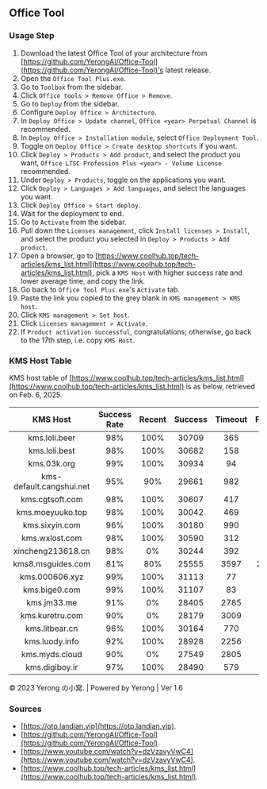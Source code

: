## Office Tool

### Usage Step

1. Download the latest Office Tool of your architecture from [https://github.com/YerongAI/Office-Tool](https://github.com/YerongAI/Office-Tool)'s latest release.
2. Open the `Office Tool Plus.exe`.
3. Go to `Toolbox` from the sidebar.
4. Click `Office tools > Remove Office > Remove`.
5. Go to `Deploy` from the sidebar.
6. Configure `Deploy Office > Architecture`. 
7. In `Deploy Office > Update channel`, `Office <year> Perpetual Channel` is recommended.
8. In `Deploy Office > Installation module`, select `Office Deployment Tool`.
9. Toggle on `Deploy Office > Create desktop shortcuts` if you want.
10. Click `Deploy > Products > Add product`, and select the product you want, `Office LTSC Profession Plus <year> - Volume License` recommended.
11. Under `Deploy > Products`, toggle on the applications you want.
12. Click `Deploy > Languages > Add languages`, and select the languages you want.
13. Click `Deploy Office > Start deploy`.
14. Wait for the deployment to end.
15. Go to `Activate` from the sidebar.
16. Pull down the `Licenses management`, click `Install licenses > Install`, and select the product you selected in `Deploy > Products > Add product`.
17. Open a browser, go to [https://www.coolhub.top/tech-articles/kms_list.html](https://www.coolhub.top/tech-articles/kms_list.html), pick a `KMS Host` with higher success rate and lower average time, and copy the link.
18. Go back to `Office Tool Plus.exe`'s `Activate` tab.
19. Paste the link you copied to the grey blank in `KMS management > KMS host`.
20. Click `KMS management > Set host`.
21. Click `Licenses management > Activate`.
22. If `Product activation successful`, congratulations; otherwise, go back to the 17th step, i.e. copy `KMS Host`.

### KMS Host Table
KMS host table of [https://www.coolhub.top/tech-articles/kms_list.html](https://www.coolhub.top/tech-articles/kms_list.html) is as below, retrieved on Feb. 6, 2025.

<table class="table table-bordered table-hover table-condensed">
<thead><tr><th title="Field #1">KMS Host</th>
<th title="Field #2">Success Rate</th>
<th title="Field #3">Recent</th>
<th title="Field #4">Success</th>
<th title="Field #5">Timeout</th>
<th title="Field #6">Failed</th>
<th title="Field #7">Average Time</th>
<th title="Field #8">Date</th>
</tr></thead>
<tbody><tr>
<td align="center">kms.loli.beer</td>
<td align="center">98%</td>
<td align="center">100%</td>
<td align="center">30709</td>
<td align="center">365</td>
<td align="center">120</td>
<td align="center">1054ms</td>
<td align="center">02/03</td>
</tr>
<tr>
<td align="center">kms.loli.best</td>
<td align="center">98%</td>
<td align="center">100%</td>
<td align="center">30682</td>
<td align="center">158</td>
<td align="center">352</td>
<td align="center">110ms</td>
<td align="center">02/03</td>
</tr>
<tr>
<td align="center">kms.03k.org</td>
<td align="center">99%</td>
<td align="center">100%</td>
<td align="center">30934</td>
<td align="center">94</td>
<td align="center">164</td>
<td align="center">112ms</td>
<td align="center">02/03</td>
</tr>
<tr>
<td align="center">kms-default.cangshui.net</td>
<td align="center">95%</td>
<td align="center">90%</td>
<td align="center">29661</td>
<td align="center">982</td>
<td align="center">549</td>
<td align="center">2022ms</td>
<td align="center">02/03</td>
</tr>
<tr>
<td align="center">kms.cgtsoft.com</td>
<td align="center">98%</td>
<td align="center">100%</td>
<td align="center">30607</td>
<td align="center">417</td>
<td align="center">167</td>
<td align="center">406ms</td>
<td align="center">02/03</td>
</tr>
<tr>
<td align="center">kms.moeyuuko.top</td>
<td align="center">98%</td>
<td align="center">100%</td>
<td align="center">30042</td>
<td align="center">469</td>
<td align="center">125</td>
<td align="center">336ms</td>
<td align="center">02/03</td>
</tr>
<tr>
<td align="center">kms.sixyin.com</td>
<td align="center">96%</td>
<td align="center">100%</td>
<td align="center">30180</td>
<td align="center">990</td>
<td align="center">21</td>
<td align="center">195ms</td>
<td align="center">02/03</td>
</tr>
<tr>
<td align="center">kms.wxlost.com</td>
<td align="center">98%</td>
<td align="center">100%</td>
<td align="center">30590</td>
<td align="center">312</td>
<td align="center">289</td>
<td align="center">675ms</td>
<td align="center">02/03</td>
</tr>
<tr>
<td align="center">xincheng213618.cn</td>
<td align="center">98%</td>
<td align="center">0%</td>
<td align="center">30244</td>
<td align="center">392</td>
<td align="center">0</td>
<td align="center">-</td>
<td align="center">02/03</td>
</tr>
<tr>
<td align="center">kms8.msguides.com</td>
<td align="center">81%</td>
<td align="center">80%</td>
<td align="center">25555</td>
<td align="center">3597</td>
<td align="center">2040</td>
<td align="center">1483ms</td>
<td align="center">02/03</td>
</tr>
<tr>
<td align="center">kms.000606.xyz</td>
<td align="center">99%</td>
<td align="center">100%</td>
<td align="center">31113</td>
<td align="center">77</td>
<td align="center">0</td>
<td align="center">106ms</td>
<td align="center">02/03</td>
</tr>
<tr>
<td align="center">kms.bige0.com</td>
<td align="center">99%</td>
<td align="center">100%</td>
<td align="center">31107</td>
<td align="center">83</td>
<td align="center">0</td>
<td align="center">216ms</td>
<td align="center">02/03</td>
</tr>
<tr>
<td align="center">kms.jm33.me</td>
<td align="center">91%</td>
<td align="center">0%</td>
<td align="center">28405</td>
<td align="center">2785</td>
<td align="center">0</td>
<td align="center">-</td>
<td align="center">02/03</td>
</tr>
<tr>
<td align="center">kms.kuretru.com</td>
<td align="center">90%</td>
<td align="center">0%</td>
<td align="center">28179</td>
<td align="center">3009</td>
<td align="center">2</td>
<td align="center">-</td>
<td align="center">02/03</td>
</tr>
<tr>
<td align="center">kms.litbear.cn</td>
<td align="center">96%</td>
<td align="center">100%</td>
<td align="center">30164</td>
<td align="center">770</td>
<td align="center">256</td>
<td align="center">214ms</td>
<td align="center">02/03</td>
</tr>
<tr>
<td align="center">kms.luody.info</td>
<td align="center">92%</td>
<td align="center">100%</td>
<td align="center">28928</td>
<td align="center">2256</td>
<td align="center">6</td>
<td align="center">384ms</td>
<td align="center">02/03</td>
</tr>
<tr>
<td align="center">kms.myds.cloud</td>
<td align="center">90%</td>
<td align="center">0%</td>
<td align="center">27549</td>
<td align="center">2805</td>
<td align="center">2</td>
<td align="center">-</td>
<td align="center">02/03</td>
</tr>
<tr>
<td align="center">kms.digiboy.ir</td>
<td align="center">97%</td>
<td align="center">100%</td>
<td align="center">28490</td>
<td align="center">579</td>
<td align="center">133</td>
<td align="center">792ms</td>
<td align="center">02/03</td>
</tr>
</tbody></table>

© 2023 Yerong の小窝. | Powered by Yerong | Ver 1.6

### Sources

* [https://otp.landian.vip](https://otp.landian.vip).
* [https://github.com/YerongAI/Office-Tool](https://github.com/YerongAI/Office-Tool).
* [https://www.youtube.com/watch?v=dzVzavyVwC4](https://www.youtube.com/watch?v=dzVzavyVwC4).
* [https://www.coolhub.top/tech-articles/kms_list.html](https://www.coolhub.top/tech-articles/kms_list.html).
